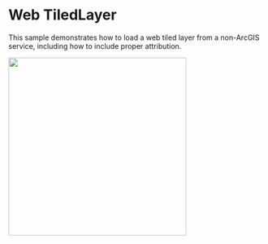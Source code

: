 # Web TiledLayer

This sample demonstrates how to load a web tiled layer from a non-ArcGIS service, including how to include proper attribution.

<img src="Web_TiledLayer.jpg" width="350"/>
